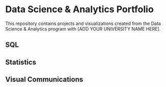 # Data Science & Analytics Portfolio
This repository contains projects and visualizations created from the Data Science & Analytics program with [ADD YOUR UNIVERSITY NAME HERE].



## SQL

## Statistics

## Visual Communications
